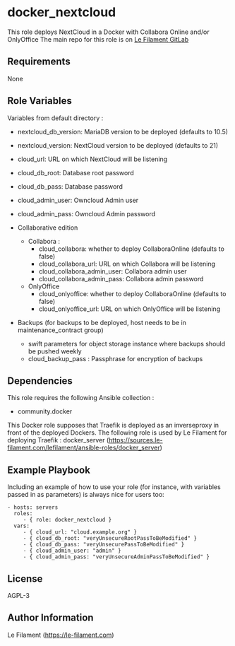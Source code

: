 docker_nextcloud
===============

This role deploys NextCloud in a Docker with Collabora Online and/or OnlyOffice
The main repo for this role is on [Le Filament GitLab](https://sources.le-filament.com/lefilament/ansible-roles/docker_nextcloud.git)

Requirements
------------

None

Role Variables
--------------

Variables from default directory :
* nextcloud_db_version: MariaDB version to be deployed (defaults to 10.5)
* nextcloud_version: NextCloud version to be deployed (defaults to 21)
* cloud_url: URL on which NextCloud will be listening
* cloud_db_root: Database root password
* cloud_db_pass: Database password
* cloud_admin_user: Owncloud Admin user
* cloud_admin_pass: Owncloud Admin password

* Collaborative edition
  * Collabora :
    * cloud_collabora: whether to deploy CollaboraOnline (defaults to false)
    * cloud_collabora_url: URL on which Collabora will be listening
    * cloud_collabora_admin_user: Collabora admin user
    * cloud_collabora_admin_pass: Collabora admin password
  * OnlyOffice
    * cloud_onlyoffice: whether to deploy CollaboraOnline (defaults to false)
    * cloud_onlyoffice_url: URL on which OnlyOffice will be listening

* Backups (for backups to be deployed, host needs to be in maintenance_contract group)
  * swift parameters for object storage instance where backups should be pushed weekly
  * cloud_backup_pass : Passphrase for encryption of backups

Dependencies
------------

This role requires the following Ansible collection :
* community.docker

This Docker role supposes that Traefik is deployed as an inverseproxy in front of the deployed Dockers.
The following role is used by Le Filament for deploying Traefik : docker_server (https://sources.le-filament.com/lefilament/ansible-roles/docker_server)

Example Playbook
----------------

Including an example of how to use your role (for instance, with variables passed in as parameters) is always nice for users too:

    - hosts: servers
      roles:
         - { role: docker_nextcloud }
      vars:
         - { cloud_url: "cloud.example.org" }
         - { cloud_db_root: "veryUnsecureRootPassToBeModified" }
         - { cloud_db_pass: "veryUnsecurePassToBeModified" }
         - { cloud_admin_user: "admin" }
         - { cloud_admin_pass: "veryUnsecureAdminPassToBeModified" }

License
-------

AGPL-3

Author Information
------------------

Le Filament (https://le-filament.com)
